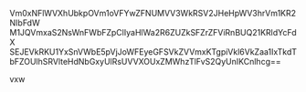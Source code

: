 Vm0xNFlWVXhUbkpOVm1oVFYwZFNUMVV3WkRSV2JHeHpWV3hrVm1KR2NIbFdW
M1JQVmxaS2NsWnFWbFZpClIyaHlWa2R6ZUZkSFZrZFViRnBUQ21KRldYcFdX
SEJEVkRKU1YxSnVWbE5pVjJoWFEyeGFSVkZVVmxKTgpiVkl6VkZaa1IxTkdT
bFZOUlhSRVlteHdNbGxyUlRsUVVXOUxZMWhzTlFvS2QyUnIKCnlhcg==

vxw